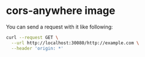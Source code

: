 # cors-anywhere image


You can send a request with it like following:
```sh
curl --request GET \
  --url http://localhost:30080/http://example.com \
  --header 'origin: *'
```
